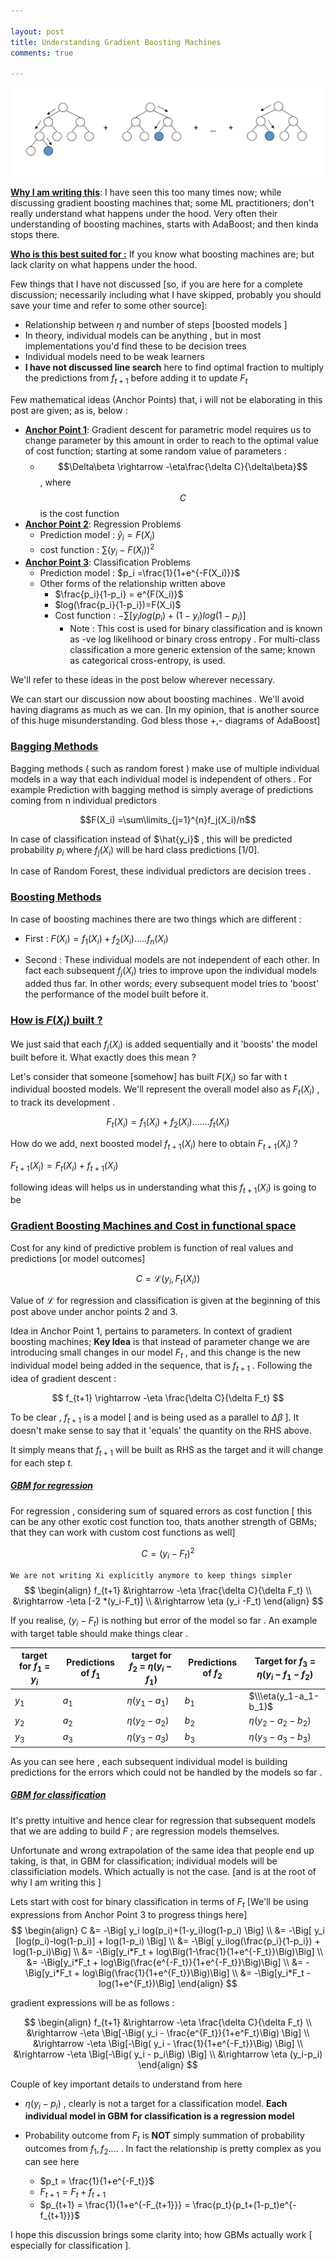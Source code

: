 ```yaml
---

layout: post
title: Understanding Gradient Boosting Machines
comments: true

---
```


 ![gbm](/images/gbm.png)

**<u>Why I am writing this</u>**: I have seen this too many times now; while discussing gradient boosting machines that; some ML practitioners; don't really understand what happens under the hood. Very often their understanding of boosting machines, starts with AdaBoost; and then kinda stops there. 

**<u>Who is this best suited for :</u>** If you know what boosting machines are; but lack clarity on what happens under the hood. 

Few things that I have not discussed [so, if you are here for a complete discussion; necessarily including what I have skipped, probably you should save your time and refer to some other source]:

* Relationship between $\eta$ and number of steps [boosted models ]
* In theory, individual models can be anything , but in most implementations you'd find these to be decision trees
* Individual models need to be weak learners 
* **I have not discussed line search** here to find optimal fraction to multiply the predictions from $f_{t+1}$ before adding it to update $F_t$ 

Few mathematical ideas (Anchor Points) that, i will not be elaborating in this post are given; as is, below :

* **<u>Anchor Point 1</u>**: Gradient descent for parametric model requires us to change parameter by this amount in order to reach to the optimal value of cost function; starting at some random value of parameters :
  *   $$\Delta\beta \rightarrow -\eta\frac{\delta C}{\delta\beta}$$  ,  where $$C$$ is the cost function 
* **<u>Anchor Point 2</u>**: Regression Problems
  * Prediction model : $\hat{y}_i = F(X_i)$
  * cost function : $\sum(y_i - F(X_i))^2$
* **<u>Anchor Point 3</u>**: Classification Problems 
  * Prediction model : $p_i =\frac{1}{1+e^{-F(X_i)}}$
  * Other forms of the relationship written above
    * $\frac{p_i}{1-p_i} = e^{F(X_i)}$
    * $log(\frac{p_i}{1-p_i})=F(X_i)$
    * Cost function : $-\sum[ y_i log(p_i)+(1-y_i)log(1-p_i) ]$ 
      * Note : This cost is used for binary classification and is known as -ve log likelihood or binary cross entropy . For multi-class classification a more generic extension of the same; known as  categorical cross-entropy, is used.

We'll refer to these ideas in the post below wherever necessary.

We can start our discussion now about boosting machines . We'll avoid having diagrams as much as we can. [In my opinion, that is another source of this huge misunderstanding. God bless those +,- diagrams of AdaBoost]

### <u>Bagging Methods</u>

Bagging methods ( such as random forest ) make use of multiple individual models in a way that each individual model is independent of others . For example Prediction with bagging method is simply average of predictions coming from n individual predictors

  $$F(X_i) =\sum\limits_{j=1}^{n}f_j(X_i)/n$$

In case of classification instead of $\hat{y_i}$ , this will be predicted probability $p_i$ where $f_j(X_i)$ will be hard class predictions [1/0].

In case of Random Forest, these individual predictors are decision trees . 

### <u>Boosting Methods</u>

In case of boosting machines there are two things which are different :

* First : $F(X_i)= f_1(X_i)+f_2(X_i) ..... f_n(X_i)$

* Second : These individual models are not independent of each other. In fact each subsequent $f_j(X_i)$ tries to improve upon the individual models added thus far. In other words; every subsequent model tries to 'boost' the performance of the model built before it.

### <u>How is $F(X_i)$ built ?</u>

We just said that each $f_j(X_i)$ is added sequentially and it 'boosts' the model built before it. What exactly does this mean ? 

Let's consider that someone [somehow] has built $F(X_i)$ so far with t individual boosted models. We'll represent the overall model also as $F_t(X_i)$ , to track its development . 

$$ F_t(X_i) = f_1(X_i)+f_2(X_i) ....... f_t(X_i)$$

How do we add, next boosted model $f_{t+1}(X_i)$ here to obtain $F_{t+1}(X_i)$ ? 

$F_{t+1}(X_i) = F_t(X_i)+f_{t+1}(X_i)$

following ideas will helps us in understanding what this $f_{t+1}(X_i)$ is going to be

### <u>Gradient Boosting Machines and Cost in functional space</u>

Cost for any kind of predictive problem is function of real values and predictions [or model outcomes]

$$ C = \mathcal{L}(y_i,F_t(X_i))$$



Value of $\mathcal{L}$ for regression and classification is given at the beginning of this post above under anchor points 2 and 3. 

Idea in Anchor Point 1, pertains to parameters. In context of gradient boosting machines; **Key Idea** is that instead of parameter change we are introducing small changes in our model $F_t$ , and this change is the new individual model being added in the sequence, that is $f_{t+1}$ . Following the idea of gradient descent :

$$
f_{t+1} \rightarrow -\eta \frac{\delta C}{\delta F_t}
$$



To be clear , $f_{t+1}$ is a model [ and is being used as a parallel to $\Delta\beta$ ]. It doesn't make sense to say that it 'equals' the quantity on the RHS above. 

It simply means that $f_{t+1}$ will be built as RHS as the target and it will change for each step $t$.

##### **<u>GBM for regression</u>**

For regression , considering sum of squared errors as cost function [ this can be any other exotic cost function too, thats another strength of GBMs; that they can work with custom cost functions as well]

$$C = (y_i -F_t)^{2}$$

`We are not writing Xi explicitly anymore to keep things simpler`
$$
\begin{align}
f_{t+1} &\rightarrow -\eta \frac{\delta C}{\delta F_t} 
\\ &\rightarrow -\eta [-2 *(y_i-F_t)]
\\ &\rightarrow \eta (y_i -F_t)
\end{align}
$$


If you realise, $(y_i - F_t)$ is nothing but error of the model so far . An example with target table should make things clear .

| target for $f_1$ = $y_i$ | Predictions of $f_1$ | target for $f_2$ = $\eta(y_i - f_1)$ | Predictions of $f_2$ | Target for $f_3$ = $\eta(y_i -f_1-f_2)$ |
| ------------------------ | -------------------- | ------------------------------------ | -------------------- | --------------------------------------- |
| $y_1$                    | $a_1$                | $\eta(y_1-a_1)$                      | $b_1$                | $\\\eta(y_1-a_1-b_1)$                   |
| $y_2$                    | $a_2$                | $\eta(y_2-a_2)$                      | $b_2$                | $\eta(y_2-a_2-b_2)$                     |
| $y_3$                    | $a_3$                | $\eta(y_3-a_3)$                      | $b_3$                | $\eta(y_3-a_3-b_3)$                     |

As you can see here , each subsequent individual model is building predictions for the errors which could not be handled by the models so far .

##### **<u>GBM for classification</u>**

It's pretty intuitive and hence clear for regression that subsequent models that we are adding to build $F$ ;  are regression models themselves. 

Unfortunate and wrong extrapolation of the same idea that people end up taking, is that, in GBM for classification; individual models will be classificiation models. Which actually is not the case. [and is at the root of why I am writing this ]

Lets start with cost for binary classification in terms of $F_t$ [We'll be using expressions from Anchor Point 3 to progress things here]
$$
\begin{align}
C &= -\Big[ y_i log(p_i)+(1-y_i)log(1-p_i) \Big]
\\ &= -\Big[ y_i [log(p_i)-log(1-p_i)] + log(1-p_i) \Big]
\\ &= -\Big[ y_ilog(\frac{p_i}{1-p_i}) + log(1-p_i)\Big]
\\ &= -\Big[y_i*F_t + log\Big(1-\frac{1}{1+e^{-F_t}}\Big)\Big]
\\ &= -\Big[y_i*F_t + log\Big(\frac{e^{-F_t}}{1+e^{-F_t}}\Big)\Big]
\\ &= -\Big[y_i*F_t + log\Big(\frac{1}{1+e^{F_t}}\Big)\Big]
\\ &= -\Big[y_i*F_t - log(1+e^{F_t})\Big]
\end{align}
$$


gradient expressions will be as follows : 


$$
\begin{align}
f_{t+1} &\rightarrow -\eta \frac{\delta C}{\delta F_t}
\\ &\rightarrow -\eta \Big[-\Big( y_i - \frac{e^{F_t}}{1+e^F_t}\Big) \Big]
\\ &\rightarrow -\eta \Big[-\Big( y_i - \frac{1}{1+e^{-F_t}}\Big) \Big]
\\ &\rightarrow -\eta \Big[-\Big( y_i - p_i\Big) \Big]
\\ &\rightarrow \eta (y_i-p_i)
\end{align}
$$


Couple of key important details to understand from here 

* $\eta(y_i-p_i)$ , clearly is not a target for a classification model. **Each individual model in GBM for classification is a regression model**

* Probability outcome from $F_t$ is **NOT** simply summation of probability outcomes from $f_1,f_2 ....$ . In fact the relationship is pretty complex as you can see here 

  * $p_t = \frac{1}{1+e^{-F_t}}$
  * $F_{t+1} = F_t + f_{t+1}$
  * $p_{t+1} = \frac{1}{1+e^{-F_{t+1}}} = \frac{p_t}{p_t+(1-p_t)e^{-f_{t+1}}}$ 

I hope this discussion brings some clarity into; how GBMs actually work [ especially for classification ]. 